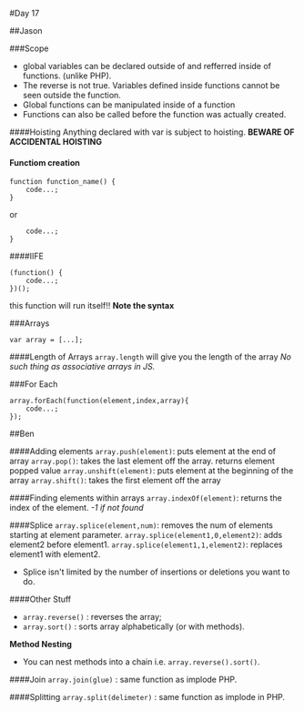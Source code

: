 #Day 17

##Jason

###Scope
* global variables can be declared outside of and refferred inside of functions. (unlike PHP).
* The reverse is not true. Variables defined inside functions cannot be seen outside the function.
* Global functions can be manipulated inside of a function
* Functions can also be called before the function was actually created.
 
####Hoisting
Anything declared with var is subject to hoisting. **BEWARE OF ACCIDENTAL HOISTING**

#### Functiom creation
```
function function_name() {
	code...;
}
```
or
```var function_name = function() {
	code...;
}
```

####IIFE
```
(function() {
	code...;
})();
```
this function will run itself!! **Note the syntax**

###Arrays
```
var array = [...];
```

####Length of Arrays
`array.length` will give you the length of the array
*No such thing as associative arrays in JS.*

###For Each
```
array.forEach(function(element,index,array){
	code...;
});
```

##Ben

####Adding elements
`array.push(element)`: puts element at the end of array
`array.pop()`: takes the last element off the array. returns element popped value
`array.unshift(element)`: puts element at the beginning of the array
`array.shift()`: takes the first element off the array

####Finding elements within arrays
`array.indexOf(element)`: returns the index of the element. *-1 if not found*

####Splice
`array.splice(element,num)`: removes the num of elements starting at element parameter.
`array.splice(element1,0,element2)`: adds element2 before element1.
`array.splice(element1,1,element2)`: replaces element1 with element2.
* Splice isn't limited by the number of insertions or deletions you want to do.

####Other Stuff
* `array.reverse()` : reverses the array;
* `array.sort()` : sorts array alphabetically (or with methods).

**Method Nesting**
* You can nest methods into a chain i.e. `array.reverse().sort()`.

####Join
`array.join(glue)` : same function as implode PHP.

####Splitting
`array.split(delimeter)` : same function as implode in PHP.